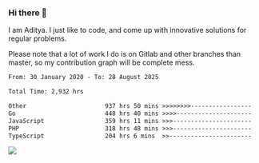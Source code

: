 ### Hi there 👋

I am Aditya. I just like to code, and come up with innovative solutions for regular problems.

Please note that a lot of work I do is on Gitlab and other branches than master, so my contribution graph will be complete mess.

<!--START_SECTION:waka-->

```txt
From: 30 January 2020 - To: 28 August 2025

Total Time: 2,932 hrs

Other                      937 hrs 50 mins >>>>>>>>-----------------   31.99 %
Go                         448 hrs 40 mins >>>>---------------------   15.30 %
JavaScript                 359 hrs 11 mins >>>----------------------   12.25 %
PHP                        318 hrs 48 mins >>>----------------------   10.87 %
TypeScript                 204 hrs 6 mins  >>-----------------------   06.96 %
```

<!--END_SECTION:waka-->

![](https://komarev.com/ghpvc/?username=BrainBuzzer)
